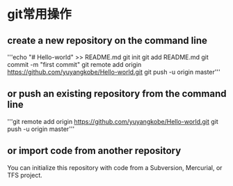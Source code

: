 # git常用操作
## create a new repository on the command line
'''echo "# Hello-world" >> README.md
git init
git add README.md
git commit -m "first commit"
git remote add origin https://github.com/yuyangkobe/Hello-world.git
git push -u origin master'''

## or push an existing repository from the command line
'''git remote add origin https://github.com/yuyangkobe/Hello-world.git
git push -u origin master'''

## or import code from another repository
You can initialize this repository with code from a Subversion, Mercurial, or TFS project.